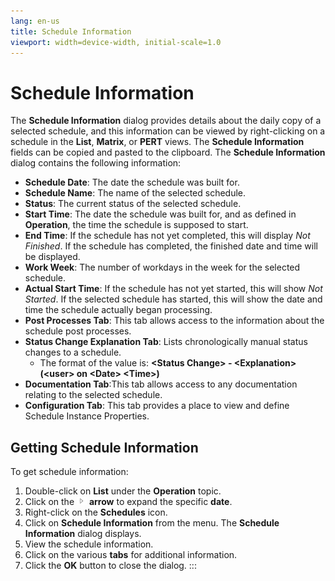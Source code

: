 ```yaml
---
lang: en-us
title: Schedule Information
viewport: width=device-width, initial-scale=1.0
---
```


#  Schedule Information

The **Schedule Information** dialog provides details about the daily
copy of a selected schedule, and this information can be viewed by
right-clicking on a schedule in the **List**, **Matrix**, or **PERT**
views. The **Schedule Information** fields can be copied and pasted to
the clipboard. The **Schedule Information** dialog contains the
following information:

-   **Schedule Date**: The date the schedule was built for.
-   **Schedule Name**: The name of the selected schedule.
-   **Status**: The current status of the selected schedule.
-   **Start Time**: The date the schedule was built for, and as defined
    in **Operation**, the time the schedule is supposed to start.
-   **End Time**: If the schedule has not yet completed, this will
    display *Not Finished*. If the schedule has completed, the finished
    date and time will be displayed.
-   **Work Week**: The number of workdays in the week for the selected
    schedule.
-   **Actual Start Time**: If the schedule has not yet started, this
    will show *Not Started*. If the selected schedule has started, this
    will show the date and time the schedule actually began processing.
-   **Post Processes Tab**: This tab allows access to the information
    about the schedule post processes.
-   **Status Change Explanation Tab**: Lists chronologically manual
    status changes to a schedule.
    -   The format of the value is: **\<Status Change\> -
        \<Explanation\> (\<user\> on \<Date\> \<Time\>)**
-   **Documentation Tab**:This tab allows access to any documentation
    relating to the selected schedule.
-   **Configuration Tab**: This tab provides a place to view and define
    Schedule Instance Properties.

## Getting Schedule Information

To get schedule information:

1.  Double-click on **List** under the **Operation** topic.
2.  Click on the ![](../../../Resources/Images/EM/EMarrowtoexpand.png)
    **arrow** to expand the specific **date**.
3.  Right-click on the **Schedules** icon.
4.  Click on **Schedule Information** from the menu. The **Schedule
    Information** dialog displays.
5.  View the schedule information.
6.  Click on the various **tabs** for additional information.
7.  Click the **OK** button to close the dialog.
:::

 

